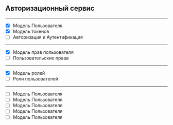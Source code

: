 ## Авторизационный сервис

---
- [x] Модель Пользователя
- [x] Модель токенов
- [ ] Авторизация и Аутентификация
---
- [x] Модель прав пользователя
- [ ] Пользовательские права
---
- [x] Модель ролей
- [ ] Роли пользователей
---
- [ ] Модель Пользователя
- [ ] Модель Пользователя
- [ ] Модель Пользователя
- [ ] Модель Пользователя
- [ ] Модель Пользователя